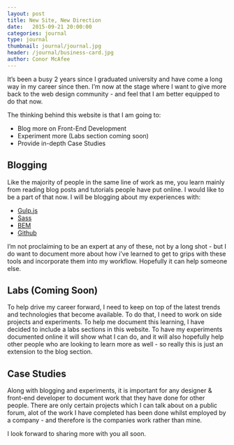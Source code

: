 ```yaml
---
layout: post
title: New Site, New Direction
date:   2015-09-21 20:00:00
categories: journal
type: journal
thumbnail: journal/journal.jpg
header: /journal/business-card.jpg
author: Conor McAfee
---
```


It’s been a busy 2 years since I graduated university and have come a long way in my career since then.  I’m now at the stage where I want to give more back to the web design community - and feel that I am better equipped to do that now.

The thinking behind this website is that I am going to:

- Blog more on Front-End Development
- Experiment more (Labs section coming soon)
- Provide in-depth Case Studies

## Blogging

Like the majority of people in the same line of work as me, you learn mainly from reading blog posts and tutorials people have put online.  I would like to be a part of that now.  I will be blogging about my experiences with:

- [Gulp.js]
- [Sass]
- [BEM]
- [Github]

I’m not proclaiming to be an expert at any of these, not by a long shot - but I do want to document more about how i’ve learned to get to grips with these tools and incorporate them into my workflow.  Hopefully it can help someone else.

## Labs (Coming Soon)

To help drive my career forward, I need to keep on top of the latest trends and technologies that become available.  To do that, I need to work on side projects and experiments.  To help me document this learning, I have decided to include a labs sections in this website.  To have my experiments documented online it will show what I can do, and it will also hopefully help other people who are looking to learn more as well - so really this is just an extension to the blog section.

## Case Studies

Along with blogging and experiments, it is important for any designer &amp; front-end developer to document work that they have done for other people.  There are only certain projects which I can talk about on a public forum, alot of the work I have completed has been done whilst employed by a company - and therefore is the companies work rather than mine.

I look forward to sharing more with you all soon.


[Gulp.js]: http://gulpjs.com
[Sass]: http://sass-lang.com
[BEM]: http://en.bem.info
[Github]: http://github.com